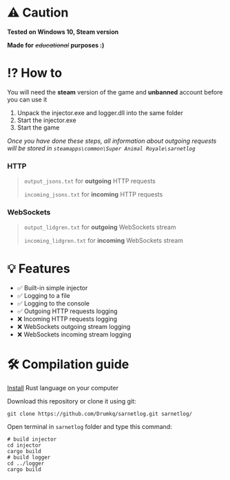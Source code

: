 # ⚠️ Caution
**Tested on Windows 10, Steam version**

**Made for** *<s>educational</s>* **purposes :)**

# ⁉️ How to
You will need the **steam** version of the game and **unbanned** account before you can use it

1. Unpack the injector.exe and logger.dll into the same folder
2. Start the injector.exe
3. Start the game

*Once you have done these steps, all information about outgoing requests will be stored in `steamapps\common\Super Animal Royale\sarnetlog`*

### HTTP
> `output_jsons.txt` for **outgoing** HTTP requests
>
> `incoming_jsons.txt` for **incoming** HTTP requests

### WebSockets
> `output_lidgren.txt` for **outgoing** WebSockets stream
>
> `incoming_lidgren.txt` for **incoming** WebSockets stream

# 💡 Features
* ✅ Built-in simple injector
* ✅ Logging to a file
* ✅ Logging to the console
* ✅ Outgoing HTTP requests logging
* ❌ Incoming HTTP requests logging
* ❌ WebSockets outgoing stream logging
* ❌ WebSockets incoming stream logging

# 🛠️ Compilation guide
[Install](https://www.rust-lang.org/learn/get-started) Rust language on your computer

Download this repository or clone it using git:
```git
git clone https://github.com/Drumkq/sarnetlog.git sarnetlog/
```
Open terminal in `sarnetlog` folder and type this command:
```
# build injector
cd injector
cargo build
# build logger
cd ../logger
cargo build

```
